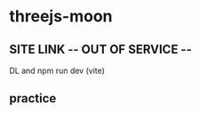 # threejs-moon

## SITE LINK -- OUT OF SERVICE --
<!-- https://cal1co.github.io/threejs-moon/  -->
DL and npm run dev (vite)

## practice 